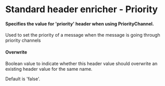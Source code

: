 # Standard header enricher - Priority
#### Specifies the value for 'priority' header when using PriorityChannel.
Used to set the priority of a message when the message is going through priority channels

#### Overwrite
Boolean value to indicate whether this header value should overwrite an existing header value for the same name.

Default is 'false'.

